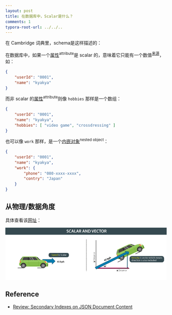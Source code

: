 ```yaml
---
layout: post
title: 在数据库中，Scalar是什么？
comments: 1
typora-root-url: ../../..
---
```


在 Cambridge 词典里，schema是这样描述的：

在数据库中，如果一个<u>属性</u><sup>attribute</sup>是 scalar 的，意味着它只能有一个数值<sup>[来源](https://www.sqlserver-dba.com/2014/10/definition-of-a-scalar-value-in-a-relational-database.htm)</sup>，如：

```json
{
    "userId": "0001",
    "name": "kyakya"
}
```

而非 scalar 的<u>属性</u><sup>attribute</sup>则像 `hobbies` 那样是一个数组：

```json
{
    "userId": "0001",
    "name": "kyakya",
    "hobbies": [ "video game", "crossdressing" ] 
}
```

也可以像 `work` 那样，是一个<u>内嵌对象</u><sup>nested object</sup>：

```json
{
    "userId": "0001",
    "name": "kyakya",
    "work": {
        "phone": "080-xxxx-xxxx",
        "contry": "Japan"
    }
}
```

## 从物理/数据角度

具体查看该[网址](https://engineeringinsider.org/difference-scalar-vector-quantity/)：

![scalar](/assets/blog_res/SCALAR-AND-VECTOR1-1.png)

## Reference

- [Review: Secondary Indexes on JSON Document Content](https://docs.oracle.com/en/database/other-databases/nosql-database/19.5/full-text-search/creating-sec-index.html)

